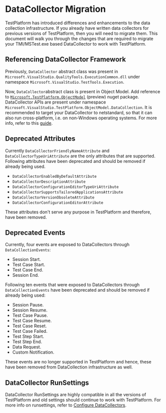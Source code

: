 # DataCollector Migration 
TestPlatform has introduced differences and enhancements to the data collection infrastructure. If you already have written data collectors for previous versions of TestPlatform, then you will need to migrate them.
This document will walk you through the changes that are required to migrate your TMI/MSTest.exe based DataCollector to work with TestPlatform.

## Referencing DataCollector Framework
Previously, `DataCollector` abstract class was present in `Microsoft.VisualStudio.QualityTools.ExecutionCommon.dll` under namespace `Microsoft.VisualStudio.TestTools.Execution`.

Now, `DataCollector`abstract class is present in Object Model. Add reference to [`Microsoft.TestPlatform.ObjectModel`](https://www.nuget.org/packages/Microsoft.TestPlatform.ObjectModel/15.5.0-preview-20170810-02)  (preview) nuget package. DataCollector APIs are present under namespace `Microsoft.VisualStudio.TestPlatform.ObjectModel.DataCollection`.
It is recommended to target your DataCollector to netstandard, so that it can also run cross-platform, i.e. on non-Windows operating systems.
For more info, refer to this [guide](https://github.com/Microsoft/vstest-docs/blob/master/docs/extensions/datacollector.md).

## Deprecated Attributes
Currently `DataCollectorFriendlyNameAttribute` and `DataCollectorTypeUriAttribute` are the only attributes that are supported. 
Following attributes have been deprecated and should be removed if already being used.
* `DataCollectorEnabledByDefaultAttribute`
* `DataCollectorDescriptionAttribute`
* `DataCollectorConfigurationEditorTypeUriAttribute`
* `DataCollectorSupportsTailoredApplicationsAttribute`
* `DataCollectorVersionObsoleteAttribute` 
* `DataCollectorConfigurationEditorAttribute`

These attributes don't serve any purpose in TestPlatform and therefore, have been removed.

## Deprecated Events
Currently, four events are exposed to DataCollectors through `DataCollectionEvents`:
* Session Start.
* Test Case Start.
* Test Case End.
* Session End.

Following ten events that were exposed to DataCollectors through `DataCollectionEvents` have been deprecated and should be removed if already being used:
* Session Pause.
* Session Resume.
* Test Case Pause.
* Test Case Resume.
* Test Case Reset.
* Test Case Failed.
* Test Step Start.
* Test Step End.
* Data Request.
* Custom Notification.

These events are no longer supported in TestPlatform and hence, these have been removed from DataCollection infrastructure as well.

## DataCollector RunSettings
DataCollector RunSettings are highly compatible in all the versions of TestPlatform and old settings should continue to work with TestPlatform. For more info on runsettings, refer to [Configure DataCollectors](https://github.com/Microsoft/vstest-docs/blob/master/docs/analyze.md#configure-datacollectors).
